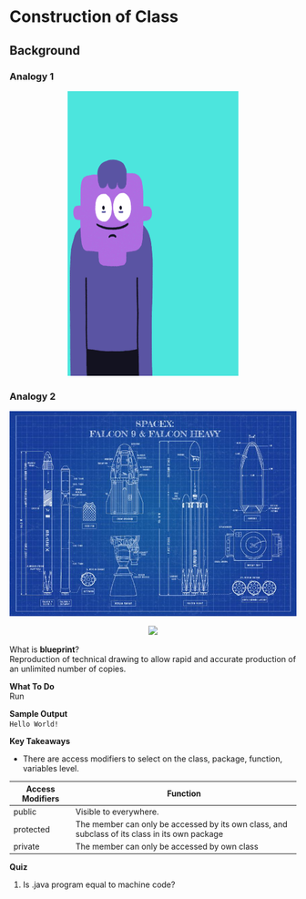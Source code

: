 # Construction of Class

## **Background**
### Analogy 1
 <p align="center">
   <img width="300" height="500" src="metadata/cloning.gif">
 </p>  

### Analogy 2
 <p align="center">
   <img src="metadata/spaceX.jpg">
 </p>  
 
  <p align="center">
    <img src="metadata/spaceXengine.jpg">
  </p>  
 
 What is **blueprint**?  
 Reproduction of technical drawing to allow rapid and accurate production of an unlimited number of copies.

**What To Do**  
Run 


**Sample Output**  
`
Hello World!  
`  

**Key Takeaways**


- There are access modifiers to select on the class, package, function, variables level.  

| Access Modifiers | Function |
| --- | ----------- |
| public | Visible to everywhere. |
| protected | The member can only be accessed by its own class, and subclass of its class in its own package  |
| private | The member can only be accessed by own class |
 


**Quiz** 

1. Is .java program equal to machine code?  
